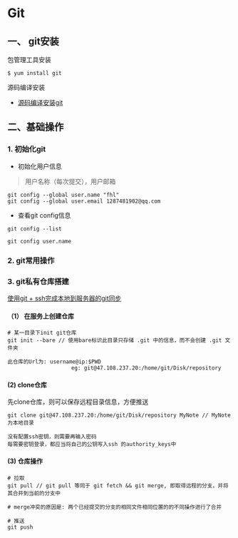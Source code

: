 # Git

## 一、 git安装

包管理工具安装

```shell
$ yum install git
```

源码编译安装
   - [源码编译安装git](https://cloud.tencent.com/developer/article/1626792)



## 二、基础操作
### 1. 初始化git
- 初始化用户信息
> 用户名称（每次提交），用户邮箱

```shell
git config --global user.name "fhl"
git config --global user.email 1287481902@qq.com
```

- 查看git config信息

```shell
git config --list

git config user.name
```
### 2. git常用操作

### 3. git私有仓库搭建
[使用git + ssh完成本地到服务器的git同步](https://blog.csdn.net/u010597189/article/details/81284642)
#### （1） 在服务上创建仓库
```shell
# 某一目录下init git仓库
git init --bare // 使用bare标识此目录只存储 .git 中的信息，而不会创建 .git 文件夹

此仓库的Url为: username@ip:$PWD 
                    eg: git@47.108.237.20:/home/git/Disk/repository
```
#### (2) clone仓库
先clone仓库，则可以保存远程目录信息，方便推送
```shell
git clone git@47.108.237.20:/home/git/Disk/repository MyNote // MyNote 为本地目录

没有配置ssh密钥，则需要再输入密码
每需要密钥登录，都应当将自己的公钥写入ssh 的authority_keys中
```
#### (3) 仓库操作
```shell
# 拉取
git pull // git pull 等同于 git fetch && git merge, 即取得远程的分支，并将其合并到当前的分支中

# merge冲突的原因是: 两个已经提交的分支的相同文件相同位置的的不同操作进行了合并

# 推送
git push
```